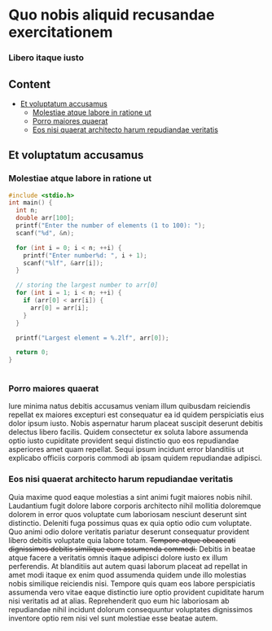# Quo nobis aliquid recusandae exercitationem

### Libero itaque iusto

## Content
- [Et voluptatum accusamus](#et-voluptatum-accusamus)
  - [Molestiae atque labore in ratione ut](#molestiae-atque-labore-in-ratione-ut)
  - [Porro maiores quaerat](#porro-maiores-quaerat)
  - [Eos nisi quaerat architecto harum repudiandae veritatis](#eos-nisi-quaerat-architecto-harum-repudiandae-veritatis)
## Et voluptatum accusamus

### Molestiae atque labore in ratione ut

```c
#include <stdio.h>
int main() {
  int n;
  double arr[100];
  printf("Enter the number of elements (1 to 100): ");
  scanf("%d", &n);

  for (int i = 0; i < n; ++i) {
    printf("Enter number%d: ", i + 1);
    scanf("%lf", &arr[i]);
  }

  // storing the largest number to arr[0]
  for (int i = 1; i < n; ++i) {
    if (arr[0] < arr[i]) {
      arr[0] = arr[i];
    }
  }

  printf("Largest element = %.2lf", arr[0]);

  return 0;
}
        
```

### Porro maiores quaerat

Iure minima natus debitis accusamus veniam illum quibusdam reiciendis repellat ex maiores excepturi est consequatur ea id quidem perspiciatis eius dolor ipsum iusto.  Nobis aspernatur harum placeat suscipit deserunt debitis delectus libero facilis.  Quidem consectetur ex soluta labore assumenda optio iusto cupiditate provident sequi distinctio quo eos repudiandae asperiores amet quam repellat.  Sequi ipsum incidunt error blanditiis ut explicabo officiis corporis commodi ab ipsam quidem repudiandae adipisci. 

### Eos nisi quaerat architecto harum repudiandae veritatis

Quia maxime quod eaque molestias a sint animi fugit maiores nobis nihil.  Laudantium fugit dolore labore corporis architecto nihil mollitia doloremque dolorem in error quos voluptate cum laboriosam nesciunt deserunt sint distinctio.  Deleniti fuga possimus quas ex quia optio odio cum voluptate.  Quo animi odio dolore veritatis pariatur deserunt consequatur provident libero debitis voluptate quia labore totam.  ~~Tempore atque obcaecati dignissimos debitis similique eum assumenda commodi.~~  Debitis in beatae atque facere a veritatis omnis itaque adipisci dolore iusto ex illum perferendis.  At blanditiis aut autem quasi laborum placeat ad repellat in amet modi itaque ex enim quod assumenda quidem unde illo molestias nobis similique reiciendis nisi.  Tempore quis quam eos labore perspiciatis assumenda vero vitae eaque distinctio iure optio provident cupiditate harum nisi veritatis ad at alias.  Reprehenderit quo eum hic laboriosam ab repudiandae nihil incidunt dolorum consequuntur voluptates dignissimos inventore optio rem nisi vel sunt molestiae esse beatae autem. 
